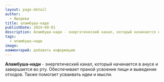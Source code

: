 ```yaml
---
layout: page-detail
author:
  - Яшодеви
title: аламбуша-нади
publishDate: 2024-09-01
description: Аламбуша-нади - энергетический канал, который начинается в анусе и завершается во рту. Обеспечивает праной усвоение пищи и выведение отходов. Также помогает усваивать идеи и мысли.
tags:
  - аламбуша-нади
image: 
комментарий: добавить информацию
---
```

**Аламбуша-нади** - энергетический канал, который начинается в анусе и завершается во рту. Обеспечивает праной усвоение пищи и выведение отходов. Также помогает усваивать идеи и мысли.

